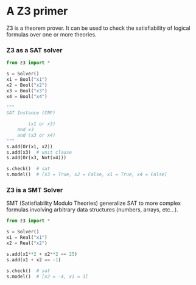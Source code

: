 # A Z3 primer

Z3 is a theorem prover. It can be used to check the satisfiability of logical formulas over one or more theories.

### Z3 as a SAT solver


```python
from z3 import *

s = Solver()
x1 = Bool("x1")
x2 = Bool("x2")
x3 = Bool("x3")
x4 = Bool("x4")

"""
SAT Instance (CNF)

        (x1 or x3) 
    and x3
    and (x3 or x4)
"""
s.add(Or(x1, x2))
s.add(x3)  # unit clause
s.add(Or(x3, Not(x4)))

s.check()  # sat
s.model()  # [x3 = True, x2 = False, x1 = True, x4 = False]
```

### Z3 is a SMT Solver

SMT (Satisfiability Modulo Theories) generalize SAT to more complex formulas involving arbitrary data structures (numbers, arrays, etc...).

```python
from z3 import *

s = Solver()
x1 = Real("x1")
x2 = Real("x2")

s.add(x1**2 + x2**2 == 25)
s.add(x1 + x2 == -1)

s.check()  # sat
s.model()  # [x2 = -4, x1 = 3]
```